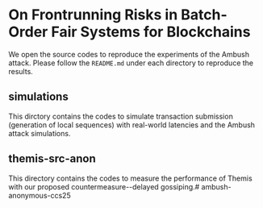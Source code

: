 # On Frontrunning Risks in Batch-Order Fair Systems for Blockchains
We open the source codes to reproduce the experiments of the Ambush attack. Please follow the `README.md` under each directory to reproduce the results. 

## simulations
This dirctory contains the codes to simulate transaction submission (generation of local sequences) with real-world latencies and the Ambush attack simulations.

## themis-src-anon
This directory contains the codes to measure the performance of Themis with our proposed countermeasure--delayed gossiping.# ambush-anonymous-ccs25

